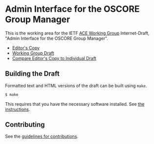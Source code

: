 # Admin Interface for the OSCORE Group Manager

This is the working area for the IETF [ACE Working Group](https://datatracker.ietf.org/wg/ace/documents/) Internet-Draft, "Admin Interface for the OSCORE Group Manager".

* [Editor's Copy](https://ace-wg.github.io/ace-oscore-gm-admin/#go.draft-ietf-ace-oscore-gm-admin.html)
* [Working Group Draft](https://tools.ietf.org/html/draft-ietf-ace-oscore-gm-admin)
* [Compare Editor's Copy to Individual Draft](https://ace-wg.github.io/ace-oscore-gm-admin/#go.draft-ietf-ace-oscore-gm-admin.diff)

## Building the Draft

Formatted text and HTML versions of the draft can be built using `make`.

```sh
$ make
```

This requires that you have the necessary software installed.  See
[the instructions](https://github.com/martinthomson/i-d-template/blob/main/doc/SETUP.md).


## Contributing

See the
[guidelines for contributions](https://github.com/ace-wg/ace-oscore-gm-admin/blob/main/CONTRIBUTING.md).
